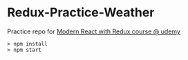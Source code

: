 # Redux-Practice-Weather
Practice repo for [Modern React with Redux course @ udemy](https://www.udemy.com/react-redux/)

```
> npm install
> npm start
```
